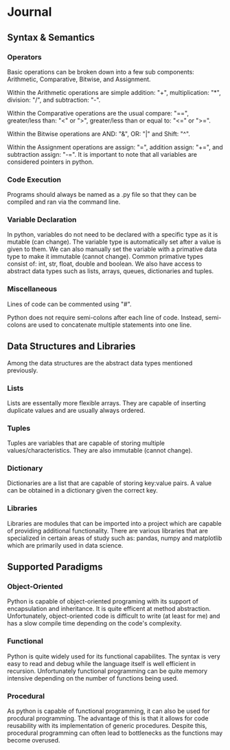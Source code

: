 # Journal


## **Syntax & Semantics**
### Operators

Basic operations can be broken down into a few sub components: Arithmetic, Comparative, Bitwise, and Assignment.

Within the Arithmetic operations are simple addition: "+", multiplication: "*", division: "/", and subtraction: "-".

Within the Comparative operations are the usual compare: "==", greater/less than: "<" or ">", greater/less than or equal to: "<=" or ">=".

Within the Bitwise operations are AND: "&", OR: "|" and Shift: "^".

Within the Assignment operations are assign: "=", addition assign: "+=", and subtraction assign: "-=". It is important to note that all variables are considered pointers in python.

### Code Execution

Programs should always be named as a .py file so that they can be compiled and ran via the command line. 

### Variable Declaration

In python, variables do not need to be declared with a specific type as it is mutable (can change). The variable type is automatically set after a value is given to them. We can also manually set the variable with a primative data type to make it immutable (cannot change). Common primative types consist of: int, str, float, double and boolean. We also have access to abstract data types such as lists, arrays, queues, dictionaries and tuples.

### Miscellaneous

Lines of code can be commented using "#".

Python does not require semi-colons after each line of code. Instead, semi-colons are used to concatenate multiple statements into one line.

## Data Structures and Libraries

Among the data structures are the abstract data types mentioned previously.

### Lists

Lists are essentally more flexible arrays. They are capable of inserting duplicate values and are usually always ordered. 

### Tuples

Tuples are variables that are capable of storing multiple values/characteristics. They are also immutable (cannot change).

### Dictionary

Dictionaries are a list that are capable of storing key:value pairs. A value can be obtained in a dictionary given the correct key.

### Libraries

Libraries are modules that can be imported into a project which are capable of providing additional functionality. There are various libraries that are specialized in certain areas of study such as: pandas, numpy and matplotlib which are primarily used in data science.

## Supported Paradigms

### Object-Oriented

Python is capable of object-oriented programing with its support of encapsulation and inheritance. It is quite efficent at method abstraction. Unfortunately, object-oriented code is difficult to write (at least for me) and has a slow compile time depending on the code's complexity.

### Functional

Python is quite widely used for its functional capabilites. The syntax is very easy to read and debug while the language itself is well efficient in recursion. Unfortunately functional programming can be quite memory intensive depending on the number of functions being used.

### Procedural

As python is capable of functional programming, it can also be used for procdural programming. The advantage of this is that it allows for code reusability with its implementation of generic procedures. Despite this, procedural programming can often lead to bottlenecks as the functions may become overused.
